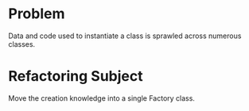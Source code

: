 # Problem
Data and code used to instantiate a class is sprawled across numerous classes.

# Refactoring Subject
Move the creation knowledge into a single Factory class.